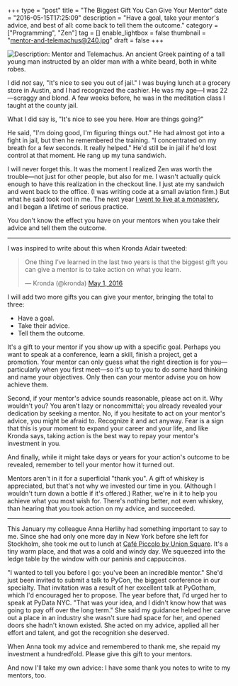 +++
type = "post"
title = "The Biggest Gift You Can Give Your Mentor"
date = "2016-05-15T17:25:09"
description = "Have a goal, take your mentor's advice, and best of all: come back to tell them the outcome."
category = ["Programming", "Zen"]
tag = []
enable_lightbox = false
thumbnail = "mentor-and-telemachus@240.jpg"
draft = false
+++

<p><img alt="Description: Mentor and Telemachus. An ancient Greek painting of a tall young man instructed by an older man with a white beard, both in white robes." src="mentor-and-telemachus.jpg" /></p>
<p>I did <em>not</em> say, "It's nice to see you out of jail." I was buying lunch at a grocery store in Austin, and I had recognized the cashier. He was my age&mdash;I was 22&mdash;scraggy and blond. A few weeks before, he was in the meditation class I taught at the county jail.</p>
<p>What I did say is, "It's nice to see you here. How are things going?"</p>
<p>He said, "I'm doing good, I'm figuring things out." He had almost got into a fight in jail, but then he remembered the training. "I concentrated on my breath for a few seconds. It really helped." He'd still be in jail if he'd lost control at that moment. He rang up my tuna sandwich.</p>
<p>I will never forget this. It was the moment I realized Zen was worth the trouble&mdash;not just for other people, but also for me. I wasn't actually quick enough to have this realization in the checkout line. I just ate my sandwich and went back to the office. (I was writing code at a small aviation firm.) But what he said took root in me. The next year <a href="/blog/zen-mountain-center/">I went to live at a monastery</a>, and I began a lifetime of serious practice.</p>
<p>You don't know the effect you have on your mentors when you take their advice and tell them the outcome.</p>
<hr />
<p>I was inspired to write about this when Kronda Adair tweeted:</p>
<blockquote class="twitter-tweet" data-lang="en"><p lang="en" dir="ltr">One thing I’ve learned in the last two years is that the biggest gift you can give a mentor is to take action on what you learn.</p>&mdash; Kronda (@kronda) <a href="https://twitter.com/kronda/status/726652476481400832">May 1, 2016</a></blockquote>

<script async src="//platform.twitter.com/widgets.js" charset="utf-8"></script>

<p>I will add two more gifts you can give your mentor, bringing the total to three:</p>
<ul>
<li>Have a goal.</li>
<li>Take their advice.</li>
<li>Tell them the outcome.</li>
</ul>
<p>It's a gift to your mentor if you show up with a specific goal. Perhaps you want to speak at a conference, learn a skill, finish a project, get a promotion. Your mentor can only guess what the right direction is for you&mdash;particularly when you first meet&mdash;so it's up to you to do some hard thinking and name your objectives. Only then can your mentor advise you on how achieve them.</p>
<p>Second, if your mentor's advice sounds reasonable, please act on it. Why wouldn't you? You aren't lazy or noncommittal; you already revealed your dedication by seeking a mentor. No, if you hesitate to act on your mentor's advice, you might be afraid to. Recognize it and act anyway. Fear is a sign that this is your moment to expand your career and your life, and like Kronda says, taking action is the best way to repay your mentor's investment in you.</p>
<p>And finally, while it might take days or years for your action's outcome to be revealed, remember to tell your mentor how it turned out.</p>
<p>Mentors aren't in it for a superficial "thank you". A gift of whiskey is appreciated, but that's not why we invested our time in you. (Although I wouldn't turn down a bottle if it's offered.) Rather, we're in it to help you achieve what you most wish for. There's nothing better, not even whiskey, than hearing that you took action on my advice, and succeeded.</p>
<hr />
<p>This January my colleague Anna Herlihy had something important to say to me. Since she had only one more day in New York before she left for Stockholm, she took me out to lunch at <a href="https://www.yelp.com/biz/piccolo-cafe-new-york">Café Piccolo by Union Square</a>. It's a tiny warm place, and that was a cold and windy day. We squeezed into the ledge table by the window with our paninis and cappuccinos.</p>
<p>"I wanted to tell you before I go: you've been an incredible mentor." She'd just been invited to submit a talk to PyCon, the biggest conference in our specialty. That invitation was a result of her excellent talk at PyGotham, which I'd encouraged her to propose. The year before that, I'd urged her to speak at PyData NYC. "That was your idea, and I didn't know how that was going to pay off over the long term." She said my guidance helped her carve out a place in an industry she wasn't sure had space for her, and opened doors she hadn't known existed. She acted on my advice, applied all her effort and talent, and got the recognition she deserved. </p>
<p>When Anna took my advice and remembered to thank me, she repaid my investment a hundredfold. Please give this gift to your mentors.</p>
<p>And now I'll take my own advice: I have some thank you notes to write to my mentors, too.</p>
